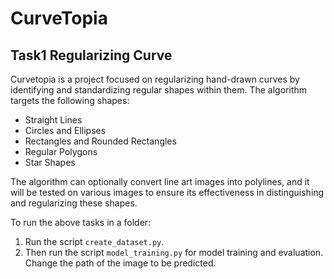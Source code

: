 # CurveTopia
## Task1 Regularizing Curve
Curvetopia is a project focused on regularizing hand-drawn curves by identifying and standardizing regular shapes within them. The algorithm targets the following shapes:

- Straight Lines
- Circles and Ellipses
- Rectangles and Rounded Rectangles
- Regular Polygons
- Star Shapes

The algorithm can optionally convert line art images into polylines, and it will be tested on various images to ensure its effectiveness in distinguishing and regularizing these shapes.

To run the above tasks in a folder:

1. Run the script `create_dataset.py`.
3. Then run the script `model_training.py` for model training and evaluation. Change the path of the image to be predicted.



